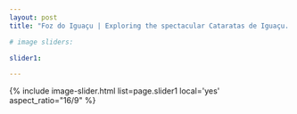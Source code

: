 ```yaml
---
layout: post
title: "Foz do Iguaçu | Exploring the spectacular Cataratas de Iguaçu. The longest waterfall in South America"

# image sliders:

slider1:

---
```


{% include image-slider.html list=page.slider1 local='yes' aspect_ratio="16/9" %}
<p align="center"><i></i></p>
